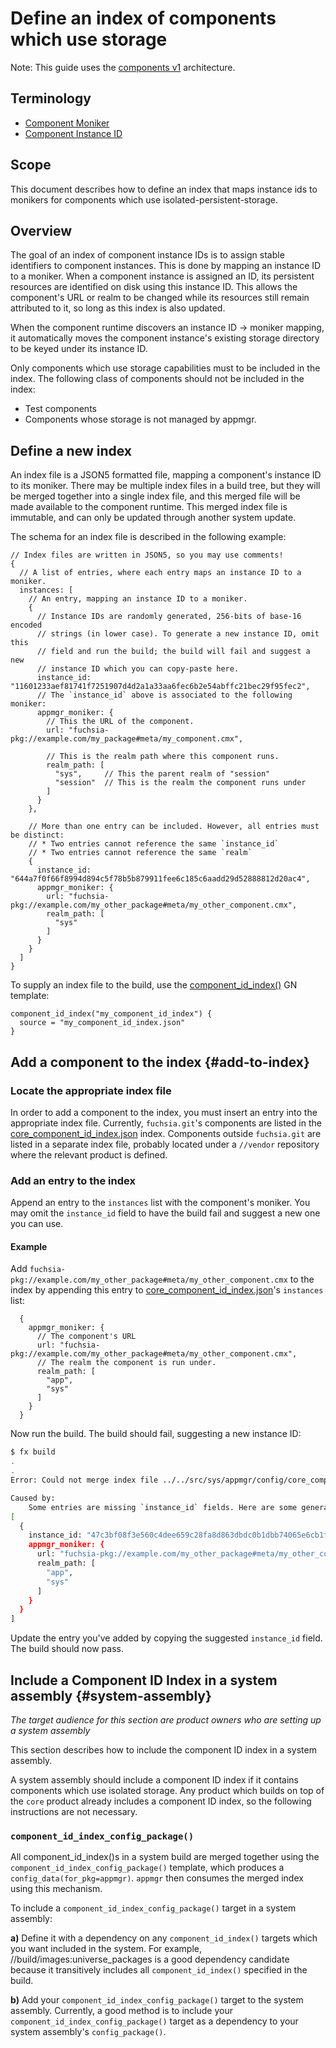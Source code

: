 # Define an index of components which use storage

Note: This guide uses the [components v1](/docs/glossary.md#components-v1)
architecture.

## Terminology

- [Component Moniker](/docs/glossary.md#moniker)
- [Component Instance ID](/docs/glossary.md#component-instance-id)

## Scope

This document describes how to define an index that maps instance ids to
monikers for components which use isolated-persistent-storage.

## Overview

The goal of an index of component instance IDs is to assign stable identifiers
to component instances. This is done by mapping an instance ID to a moniker.
When a component instance is assigned an ID, its persistent resources are
identified on disk using this instance ID. This allows the component's URL or
realm to be changed while its resources still remain attributed to it, so long
as this index is also updated.

When the component runtime discovers an instance ID -> moniker mapping, it
automatically moves the component instance's existing storage directory to be
keyed under its instance ID.

Only components which use storage capabilities must to be included in the
index. The following class of components should not be included in the
index:

* Test components
* Components whose storage is not managed by appmgr.

## Define a new index

An index file is a JSON5 formatted file, mapping a component's instance ID to
its moniker. There may be multiple index files in a build tree, but they will
be merged together into a single index file, and this merged file will be made
available to the component runtime. This merged index file is immutable, and
can only be updated through another system update.

The schema for an index file is described in the following example:

```json5
// Index files are written in JSON5, so you may use comments!
{
  // A list of entries, where each entry maps an instance ID to a moniker.
  instances: [
    // An entry, mapping an instance ID to a moniker.
    {
      // Instance IDs are randomly generated, 256-bits of base-16 encoded
      // strings (in lower case). To generate a new instance ID, omit this
      // field and run the build; the build will fail and suggest a new
      // instance ID which you can copy-paste here.
      instance_id: "11601233aef81741f7251907d4d2a1a33aa6fec6b2e54abffc21bec29f95fec2",
      // The `instance_id` above is associated to the following moniker:
      appmgr_moniker: {
        // This the URL of the component.
        url: "fuchsia-pkg://example.com/my_package#meta/my_component.cmx",

        // This is the realm path where this component runs.
        realm_path: [
          "sys",     // This the parent realm of "session"
          "session"  // This is the realm the component runs under
        ]
      }
    },

    // More than one entry can be included. However, all entries must be distinct:
    // * Two entries cannot reference the same `instance_id`
    // * Two entries cannot reference the same `realm`
    {
      instance_id: "644a7f0f66f8994d894c5f78b5b879911fee6c185c6aadd29d52888812d20ac4",
      appmgr_moniker: {
        url: "fuchsia-pkg://example.com/my_other_package#meta/my_other_component.cmx",
        realm_path: [
          "sys"
        ]
      }
    }
  ]
}
```

To supply an index file to the build, use the
[component_id_index()](/build/component/component_id_index.gni) GN template:

```gn
component_id_index("my_component_id_index") {
  source = "my_component_id_index.json"
}
```

## Add a component to the index {#add-to-index}

### Locate the appropriate index file

In order to add a component to the index, you must insert an entry into the
appropriate index file. Currently, `fuchsia.git`'s components are listed in the
[core_component_id_index.json](/src/sys/appmgr/config/core_component_id_index.json)
index. Components outside `fuchsia.git` are listed in a separate index file,
probably located under a `//vendor` repository where the relevant product is
defined.

### Add an entry to the index
Append an entry to the `instances` list with the component's moniker. You may
omit the `instance_id` field to have the build fail and suggest a new one you
can use.

#### Example

Add `fuchsia-pkg://example.com/my_other_package#meta/my_other_component.cmx` to
the index by appending this entry to [core_component_id_index.json](/src/sys/appmgr/config/core_component_id_index.json)'s
`instances` list:

```json5
  {
    appmgr_moniker: {
      // The component's URL
      url: "fuchsia-pkg://example.com/my_other_package#meta/my_other_component.cmx",
      // The realm the component is run under.
      realm_path: [
        "app",
        "sys"
      ]
    }
  }
```

Now run the build.  The build should fail, suggesting a new instance ID:

```bash
$ fx build
.
.
Error: Could not merge index file ../../src/sys/appmgr/config/core_component_id_index.json

Caused by:
    Some entries are missing `instance_id` fields. Here are some generated IDs for you:
[
  {
    instance_id: "47c3bf08f3e560c4dee659c28fa8d863dbdc0b1dbb74065e6cb1f38441ac759c",
    appmgr_moniker: {
      url: "fuchsia-pkg://example.com/my_other_package#meta/my_other_component.cmx",
      realm_path: [
        "app",
        "sys"
      ]
    }
  }
]
```

Update the entry you've added by copying the suggested `instance_id` field. The
build should now pass.

## Include a Component ID Index in a system assembly {#system-assembly}

_The target audience for this section are product owners who are
setting up a system assembly_

This section describes how to include the component ID index in a system
assembly.

A system assembly should include a component ID index if it contains components
which use isolated storage. Any product which builds on top of the
`core` product already includes a component ID index, so the following
instructions are not necessary.

### `component_id_index_config_package()`
All component_id_index()s in a system
build are merged together using the `component_id_index_config_package()`
template, which produces a `config_data(for_pkg=appmgr)`. `appmgr` then
consumes the merged index using this mechanism.

To include a `component_id_index_config_package()` target in a system assembly:

**a)** Define it with a dependency on any `component_id_index()` targets which you
want included in the system. For example, //build/images:universe_packages is a
good dependency candidate because it transitively includes all
`component_id_index()` specified in the build.

**b)** Add your `component_id_index_config_package()` target to the system assembly.
Currently, a good method is to include your `component_id_index_config_package()`
target as a dependency to your system assembly's `config_package()`.